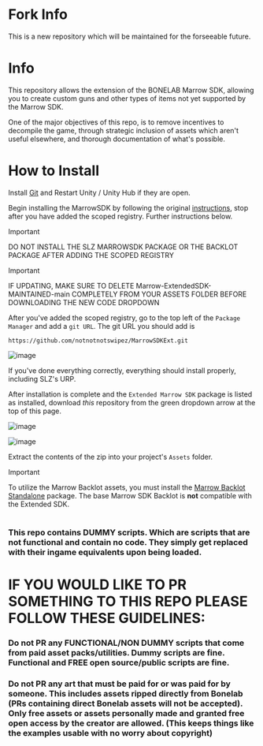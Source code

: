 # Fork Info
This is a new repository which will be maintained for the forseeable future.

# Info
This repository allows the extension of the BONELAB Marrow SDK, allowing you to create custom guns and other types of items not yet supported by the Marrow SDK.

One of the major objectives of this repo, is to remove incentives to decompile the game, through strategic inclusion of assets which aren't useful elsewhere, and thorough documentation of what's possible.

# How to Install

Install [Git](https://git-scm.com/) and Restart Unity / Unity Hub if they are open.

Begin installing the MarrowSDK by following the original [instructions](https://github.com/StressLevelZero/MarrowSDK/wiki/ProjectSetup), stop after you have added the scoped registry. Further instructions below.

> [!IMPORTANT]  
> DO NOT INSTALL THE SLZ MARROWSDK PACKAGE OR THE BACKLOT PACKAGE AFTER ADDING THE SCOPED REGISTRY

> [!IMPORTANT]  
> IF UPDATING, MAKE SURE TO DELETE Marrow-ExtendedSDK-MAINTAINED-main COMPLETELY FROM YOUR ASSETS FOLDER BEFORE DOWNLOADING THE NEW CODE DROPDOWN

After you've added the scoped registry, go to the top left of the ``Package Manager`` and add a ``git URL``.
The git URL you should add is 
```
https://github.com/notnotnotswipez/MarrowSDKExt.git
```

![image](https://github.com/notnotnotswipez/Marrow-ExtendedSDK-MAINTAINED/assets/79382000/98ee31d3-5c23-4183-93f1-76a2c7793803)


If you've done everything correctly, everything should install properly, including SLZ's URP.

After installation is complete and the ``Extended Marrow SDK`` package is listed as installed, download *this* repository from the green dropdown arrow at the top of this page.

![image](https://github.com/notnotnotswipez/Marrow-ExtendedSDK-MAINTAINED/assets/79382000/c2e4231e-7171-42d1-80c9-1d4e2dc4c026)

![image](https://github.com/notnotnotswipez/Marrow-ExtendedSDK-MAINTAINED/assets/79382000/81b8e308-f70f-4196-9aa1-bf9563f7e3db)

Extract the contents of the zip into your project's `Assets` folder.

> [!IMPORTANT]
> To utilize the Marrow Backlot assets, you must install the [Marrow Backlot Standalone](https://github.com/EvroDeveloper/Marrow-Backlot-Standalone) package. The base Marrow SDK Backlot is __not__ compatible with the Extended SDK.

#
### This repo contains DUMMY scripts. Which are scripts that are not functional and contain no code. They simply get replaced with their ingame equivalents upon being loaded.

# IF YOU WOULD LIKE TO PR SOMETHING TO THIS REPO PLEASE FOLLOW THESE GUIDELINES:
### Do not PR any FUNCTIONAL/NON DUMMY scripts that come from paid asset packs/utilities. Dummy scripts are fine. Functional and FREE open source/public scripts are fine.
### Do not PR any art that must be paid for or was paid for by someone. This includes assets ripped directly from Bonelab (PRs containing direct Bonelab assets will not be accepted). Only free assets or assets personally made and granted free open access by the creator are allowed. (This keeps things like the examples usable with no worry about copyright)
